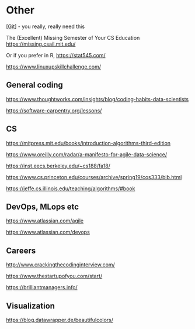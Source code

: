 # Other

[[Git]] - you really, really need this

The (Excellent) Missing Semester of Your CS Education https://missing.csail.mit.edu/

Or if you prefer in R,  <https://stat545.com/>

https://www.linuxupskillchallenge.com/

## General coding

https://www.thoughtworks.com/insights/blog/coding-habits-data-scientists

https://software-carpentry.org/lessons/

## CS

<https://mitpress.mit.edu/books/introduction-algorithms-third-edition>

<https://www.oreilly.com/radar/a-manifesto-for-agile-data-science/>

https://inst.eecs.berkeley.edu/~cs188/fa18/

https://www.cs.princeton.edu/courses/archive/spring19/cos333/bib.html

https://jeffe.cs.illinois.edu/teaching/algorithms/#book

## DevOps, MLops etc

<https://www.atlassian.com/agile>

<https://www.atlassian.com/devops>

## Careers

<http://www.crackingthecodinginterview.com/>

<https://www.thestartupofyou.com/start/>

https://brilliantmanagers.info/

[//begin]: # "Autogenerated link references for markdown compatibility"
[Git]: Git "Git"
[//end]: # "Autogenerated link references"

## Visualization

https://blog.datawrapper.de/beautifulcolors/

